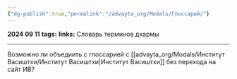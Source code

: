 ```yaml
---
{"dg-publish":true,"permalink":"/advayta_org/Modals/Глоссарий/"}
---
```


**2024 09 11**
**tags:**
**links:** 
Словарь терминов дхармы

---
Возможно ли объедиить с глоссарией с [[advayta_org/Modals/Институт Васиштхи/Институт Васиштхи\|Институт Васиштхи]] без перехода на сайт ИВ?
